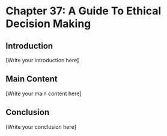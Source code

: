# Chapter 37: A Guide To Ethical Decision Making

## Introduction

[Write your introduction here]

## Main Content

[Write your main content here]

## Conclusion

[Write your conclusion here]